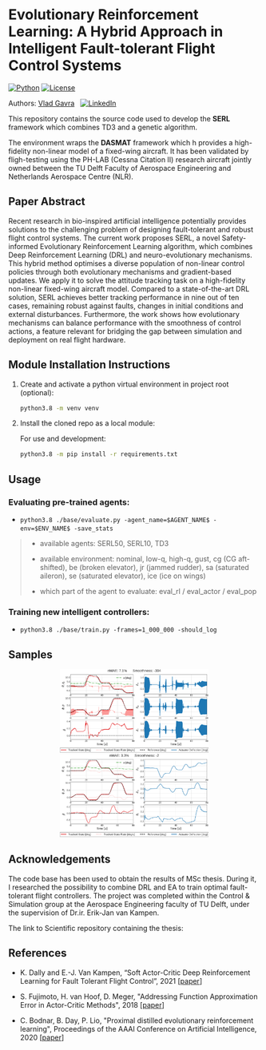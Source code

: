 # Evolutionary Reinforcement Learning: A Hybrid Approach in Intelligent Fault-tolerant Flight Control Systems


[![Python](https://shields.io/badge/python-3.8-blue.svg?style=for-the-badge)]()
[![License](https://shields.io/badge/Licence-MIT-green?style=for-the-badge)]()

Authors: [Vlad Gavra](https://github.com/CasperTeirlinck) &nbsp; [![LinkedIn](https://shields.io/badge/LinkedIn--blue?style=social&logo=linkedin)](https://www.linkedin.com/in/vlad-gavra-home/)



This repository contains the source code used to develop the **SERL** framework which combines TD3 and a genetic algorithm.

The environment wraps the **DASMAT** framework which h provides a high-fidelity non-linear model of a fixed-wing aircraft. It has been validated by fligh-testing using the PH-LAB (Cessna Citation II) research aircraft jointly owned between the TU Delft Faculty of Aerospace Engineering and Netherlands Aerospace Centre (NLR).


## Paper Abstract
Recent research in bio-inspired artificial intelligence potentially provides solutions to the challenging problem of designing fault-tolerant and robust flight control systems. The current work proposes SERL, a novel Safety-informed Evolutionary Reinforcement Learning algorithm, which combines Deep Reinforcement Learning (DRL) and neuro-evolutionary mechanisms. This hybrid method optimises a diverse population of non-linear control policies through both evolutionary mechanisms and gradient-based updates. We apply it to solve the attitude tracking task on a high-fidelity non-linear fixed-wing aircraft model. Compared to a state-of-the-art DRL solution, SERL achieves better tracking performance in nine out of ten cases, remaining robust against faults, changes in initial conditions and external disturbances. Furthermore, the work shows how evolutionary mechanisms can balance performance with the smoothness of control actions, a feature relevant for bridging the gap between simulation and deployment on real flight hardware.


## Module Installation Instructions
1. Create and activate a python virtual environment in project root (optional):
   ```bash
   python3.8 -m venv venv
   ```
2. Install the cloned repo as a local module:

   For use and development:

   ```bash
   python3.8 -m pip install -r requirements.txt
   ```


## Usage
### Evaluating pre-trained agents:
- `python3.8 ./base/evaluate.py -agent_name=$AGENT_NAME$ -env=$ENV_NAME$ -save_stats`
> - available agents: SERL50, SERL10, TD3
>
> - available environment: nominal, low-q, high-q, gust, cg (CG aft-shifted), be (broken elevator), jr (jammed rudder), sa (saturated aileron), se (saturated elevator), ice (ice on wings)
>
> - which part of the agent to evaluate:
>  eval_rl /
>  eval_actor /
>  eval_pop

### Training new intelligent controllers:

- `python3.8 ./base/train.py -frames=1_000_000 -should_log`



## Samples

<p align="center">
  <img src="logs/wandb/run-20221102_144601-1dixcrrl_TD3/figures/nominal/rl_nominal.png" width="298"/>
    <img src="logs/wandb/run-20220924_144643-1xzaqiba_SERL50/figures/nominal/actor18_nominal.png" width="298"/>
</p>



## Acknowledgements
The code base has been used to obtain the results of MSc thesis. During it, I researched the possibility to combine DRL and EA to train optimal fault-tolerant flight controllers. The project was completed within the Control \& Simulation group at the Aerospace Engineering faculty of TU Delft, under the supervision of Dr.ir. Erik-Jan van Kampen.

The link to Scientific repository containing the thesis:


## References

- K. Dally and E.-J. Van Kampen, “Soft Actor-Critic Deep Reinforcement Learning for Fault Tolerant Flight Control”, 2021 [[paper](https://arxiv.org/abs/2202.09262)]

<!-- - T. Haarnoja, A. Zhou, P. Abbeel, and S. Levine, “Soft Actor-Critic: Off-Policy Maximum Entropy Deep Reinforcement Learning with a Stochastic Actor” [[paper](http://arxiv.org/abs/1801.01290)] -->

- S. Fujimoto, H. van Hoof, D. Meger, "Addressing Function Approximation Error in Actor-Critic Methods", 2018 [[paper]([https:arXiv:1802.09477](https://arxiv.org/abs/1802.09477))]


- C. Bodnar, B. Day, P. Lio, "Proximal distilled evolutionary reinforcement learning", Proceedings of the AAAI Conference on Artificial Intelligence, 2020 [[paper]((arxiv.org/abs/1906.09807))]
